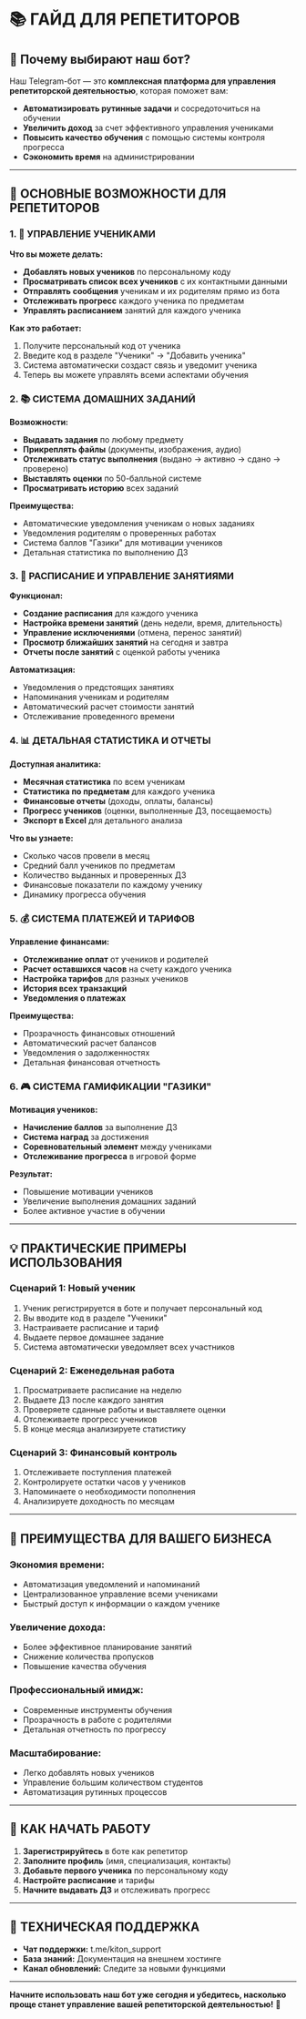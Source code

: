 # 📚 ГАЙД ДЛЯ РЕПЕТИТОРОВ

## 🎯 **Почему выбирают наш бот?**

Наш Telegram-бот — это **комплексная платформа для управления репетиторской деятельностью**, которая поможет вам:

- **Автоматизировать рутинные задачи** и сосредоточиться на обучении
- **Увеличить доход** за счет эффективного управления учениками
- **Повысить качество обучения** с помощью системы контроля прогресса
- **Сэкономить время** на администрировании

---

## 🚀 **ОСНОВНЫЕ ВОЗМОЖНОСТИ ДЛЯ РЕПЕТИТОРОВ**

### 1. 👥 **УПРАВЛЕНИЕ УЧЕНИКАМИ**

**Что вы можете делать:**
- **Добавлять новых учеников** по персональному коду
- **Просматривать список всех учеников** с их контактными данными
- **Отправлять сообщения** ученикам и их родителям прямо из бота
- **Отслеживать прогресс** каждого ученика по предметам
- **Управлять расписанием** занятий для каждого ученика

**Как это работает:**
1. Получите персональный код от ученика
2. Введите код в разделе "Ученики" → "Добавить ученика"
3. Система автоматически создаст связь и уведомит ученика
4. Теперь вы можете управлять всеми аспектами обучения

### 2. 📚 **СИСТЕМА ДОМАШНИХ ЗАДАНИЙ**

**Возможности:**
- **Выдавать задания** по любому предмету
- **Прикреплять файлы** (документы, изображения, аудио)
- **Отслеживать статус выполнения** (выдано → активно → сдано → проверено)
- **Выставлять оценки** по 50-балльной системе
- **Просматривать историю** всех заданий

**Преимущества:**
- Автоматические уведомления ученикам о новых заданиях
- Уведомления родителям о проверенных работах
- Система баллов "Газики" для мотивации учеников
- Детальная статистика по выполнению ДЗ

### 3. 📅 **РАСПИСАНИЕ И УПРАВЛЕНИЕ ЗАНЯТИЯМИ**

**Функционал:**
- **Создание расписания** для каждого ученика
- **Настройка времени занятий** (день недели, время, длительность)
- **Управление исключениями** (отмена, перенос занятий)
- **Просмотр ближайших занятий** на сегодня и завтра
- **Отчеты после занятий** с оценкой работы ученика

**Автоматизация:**
- Уведомления о предстоящих занятиях
- Напоминания ученикам и родителям
- Автоматический расчет стоимости занятий
- Отслеживание проведенного времени

### 4. 📊 **ДЕТАЛЬНАЯ СТАТИСТИКА И ОТЧЕТЫ**

**Доступная аналитика:**
- **Месячная статистика** по всем ученикам
- **Статистика по предметам** для каждого ученика
- **Финансовые отчеты** (доходы, оплаты, балансы)
- **Прогресс учеников** (оценки, выполненные ДЗ, посещаемость)
- **Экспорт в Excel** для детального анализа

**Что вы узнаете:**
- Сколько часов провели в месяц
- Средний балл учеников по предметам
- Количество выданных и проверенных ДЗ
- Финансовые показатели по каждому ученику
- Динамику прогресса обучения

### 5. 💰 **СИСТЕМА ПЛАТЕЖЕЙ И ТАРИФОВ**

**Управление финансами:**
- **Отслеживание оплат** от учеников и родителей
- **Расчет оставшихся часов** на счету каждого ученика
- **Настройка тарифов** для разных учеников
- **История всех транзакций**
- **Уведомления о платежах**

**Преимущества:**
- Прозрачность финансовых отношений
- Автоматический расчет балансов
- Уведомления о задолженностях
- Детальная финансовая отчетность

### 6. 🎮 **СИСТЕМА ГАМИФИКАЦИИ "ГАЗИКИ"**

**Мотивация учеников:**
- **Начисление баллов** за выполнение ДЗ
- **Система наград** за достижения
- **Соревновательный элемент** между учениками
- **Отслеживание прогресса** в игровой форме

**Результат:**
- Повышение мотивации учеников
- Увеличение выполнения домашних заданий
- Более активное участие в обучении

---

## 💡 **ПРАКТИЧЕСКИЕ ПРИМЕРЫ ИСПОЛЬЗОВАНИЯ**

### **Сценарий 1: Новый ученик**
1. Ученик регистрируется в боте и получает персональный код
2. Вы вводите код в разделе "Ученики"
3. Настраиваете расписание и тариф
4. Выдаете первое домашнее задание
5. Система автоматически уведомляет всех участников

### **Сценарий 2: Еженедельная работа**
1. Просматриваете расписание на неделю
2. Выдаете ДЗ после каждого занятия
3. Проверяете сданные работы и выставляете оценки
4. Отслеживаете прогресс учеников
5. В конце месяца анализируете статистику

### **Сценарий 3: Финансовый контроль**
1. Отслеживаете поступления платежей
2. Контролируете остатки часов у учеников
3. Напоминаете о необходимости пополнения
4. Анализируете доходность по месяцам

---

## 🎯 **ПРЕИМУЩЕСТВА ДЛЯ ВАШЕГО БИЗНЕСА**

### **Экономия времени:**
- Автоматизация уведомлений и напоминаний
- Централизованное управление всеми учениками
- Быстрый доступ к информации о каждом ученике

### **Увеличение дохода:**
- Более эффективное планирование занятий
- Снижение количества пропусков
- Повышение качества обучения

### **Профессиональный имидж:**
- Современные инструменты обучения
- Прозрачность в работе с родителями
- Детальная отчетность по прогрессу

### **Масштабирование:**
- Легко добавлять новых учеников
- Управление большим количеством студентов
- Автоматизация рутинных процессов

---

## 📱 **КАК НАЧАТЬ РАБОТУ**

1. **Зарегистрируйтесь** в боте как репетитор
2. **Заполните профиль** (имя, специализация, контакты)
3. **Добавьте первого ученика** по персональному коду
4. **Настройте расписание** и тарифы
5. **Начните выдавать ДЗ** и отслеживать прогресс

---

## 🔧 **ТЕХНИЧЕСКАЯ ПОДДЕРЖКА**

- **Чат поддержки:** t.me/kiton_support
- **База знаний:** Документация на внешнем хостинге
- **Канал обновлений:** Следите за новыми функциями

---

**Начните использовать наш бот уже сегодня и убедитесь, насколько проще станет управление вашей репетиторской деятельностью!** 🚀
